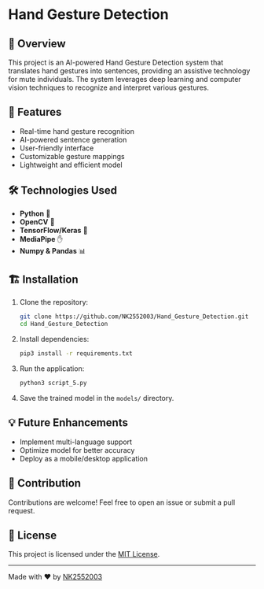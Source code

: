 # Hand Gesture Detection

## 📌 Overview
This project is an AI-powered Hand Gesture Detection system that translates hand gestures into sentences, providing an assistive technology for mute individuals. The system leverages deep learning and computer vision techniques to recognize and interpret various gestures.

## 🚀 Features
- Real-time hand gesture recognition
- AI-powered sentence generation
- User-friendly interface
- Customizable gesture mappings
- Lightweight and efficient model

## 🛠️ Technologies Used
- **Python** 🐍
- **OpenCV** 👀
- **TensorFlow/Keras** 🤖
- **MediaPipe** ✋
- **Numpy & Pandas** 📊

## 🏗️ Installation
1. Clone the repository:
   ```sh
   git clone https://github.com/NK2552003/Hand_Gesture_Detection.git
   cd Hand_Gesture_Detection
   ```
2. Install dependencies:
   ```sh
   pip3 install -r requirements.txt
   ```
3. Run the application:
   ```sh
   python3 script_5.py
   ```

4. Save the trained model in the `models/` directory.


## 💡 Future Enhancements
- Implement multi-language support
- Optimize model for better accuracy
- Deploy as a mobile/desktop application

## 🤝 Contribution
Contributions are welcome! Feel free to open an issue or submit a pull request.

## 📜 License
This project is licensed under the [MIT License](LICENSE).

---

Made with ❤️ by [NK2552003](https://github.com/NK2552003)
